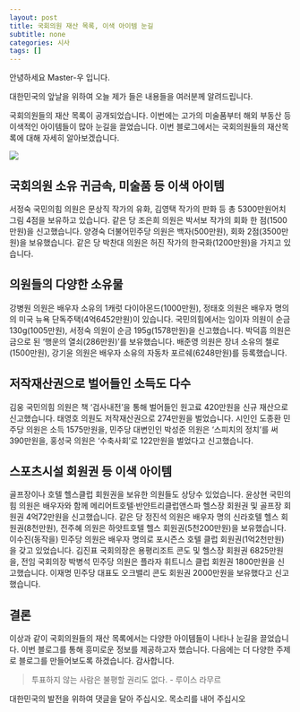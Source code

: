 ```yaml
---
layout: post
title: 국회의원 재산 목록, 이색 아이템 눈길
subtitle: none
categories: 시사
tags: []
---
```


안녕하세요 Master-우 입니다.

대한민국의 앞날을 위하여 오늘 제가 들은 내용들을 여러분께 알려드립니다.



국회의원들의 재산 목록이 공개되었습니다. 이번에는 고가의 미술품부터 해외 부동산 등 이색적인 아이템들이 많아 눈길을 끌었습니다. 이번 블로그에서는 국회의원들의 재산목록에 대해 자세히 알아보겠습니다.



![](https://source.unsplash.com/800x450/?luxury)

##  국회의원 소유 귀금속, 미술품 등 이색 아이템

서정숙 국민의힘 의원은 문상직 작가의 유화, 김영택 작가의 판화 등 총 5300만원어치 그림 4점을 보유하고 있습니다. 같은 당 조은희 의원은 박서보 작가의 회화 한 점(1500만원)을 신고했습니다. 양경숙 더불어민주당 의원은 백자(500만원), 회화 2점(3500만원)을 보유했습니다. 같은 당 박찬대 의원은 허진 작가의 한국화(1200만원)을 가지고 있습니다.

## 의원들의 다양한 소유물

강병원 의원은 배우자 소유의 1캐럿 다이아몬드(1000만원), 정태호 의원은 배우자 명의의 미국 뉴욕 단독주택(4억6452만원)이 있습니다. 국민의힘에서는 임이자 의원이 순금 130g(1005만원), 서정숙 의원이 순금 195g(1578만원)을 신고했습니다. 박덕흠 의원은 금으로 된 ‘행운의 열쇠(286만원)’를 보유했습니다. 배준영 의원은 장녀 소유의 첼로(1500만원), 강기윤 의원은 배우자 소유의 자동차 포르쉐(6248만원)를 등록했습니다.

## 저작재산권으로 벌어들인 소득도 다수

김웅 국민의힘 의원은 책 ‘검사내전’을 통해 벌어들인 원고료 420만원을 신규 재산으로 신고했습니다. 태영호 의원도 저작재산권으로 274만원을 벌었습니다. 시인인 도종환 민주당 의원은 소득 1575만원을, 민주당 대변인인 박성준 의원은 ‘스피치의 정치’를 써 390만원을, 홍성국 의원은 ‘수축사회’로 122만원을 벌었다고 신고했습니다.

## 스포츠시설 회원권 등 이색 아이템

골프장이나 호텔 헬스클럽 회원권을 보유한 의원들도 상당수 있었습니다. 윤상현 국민의힘 의원은 배우자와 함께 메리어트호텔·반얀트리클럽앤스파 헬스장 회원권 및 골프장 회원권 4억72만원을 신고했습니다. 같은 당 정진석 의원은 배우자 명의 신라호텔 헬스 회원권(8천만원), 전주혜 의원은 하얏트호텔 헬스 회원권(5천200만원)을 보유했습니다. 이수진(동작을) 민주당 의원은 배우자 명의로 포시즌스 호텔 클럽 회원권(1억2천만원)을 갖고 있었습니다. 김진표 국회의장은 용평리조트 콘도 및 헬스장 회원권 6825만원을, 전임 국회의장 박병석 민주당 의원은 플라자 휘트니스 클럽 회원권 1800만원을 신고했습니다. 이재명 민주당 대표도 오크밸리 콘도 회원권 2000만원을 보유했다고 신고했습니다.

## 결론

이상과 같이 국회의원들의 재산 목록에서는 다양한 아이템들이 나타나 눈길을 끌었습니다. 이번 블로그를 통해 흥미로운 정보를 제공하고자 했습니다. 다음에는 더 다양한 주제로 블로그를 만들어보도록 하겠습니다. 감사합니다.


> 투표하지 않는 사람은 불평할 권리도 없다. - 루이스 라무르

대한민국의 발전을 위하여 댓글을 달아 주십시오. 목소리를 내어 주십시오
